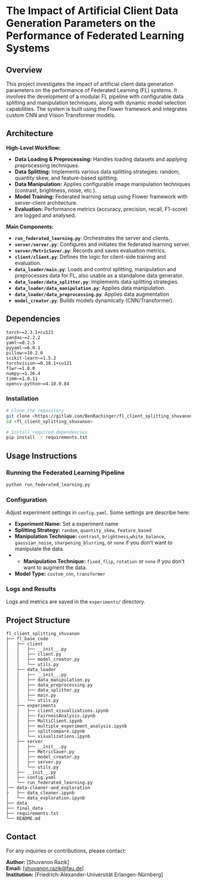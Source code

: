 # The Impact of Artificial Client Data Generation Parameters on the Performance of Federated Learning Systems


## Overview
This project investigates the impact of artificial client data generation parameters on the performance of Federated Learning (FL) systems. It involves the development of a modular FL pipeline with configurable data splitting and manipulation techniques, along with dynamic model selection capabilities. The system is built using the Flower framework and integrates custom CNN and Vision Transformer models.

## Architecture

**High-Level Workflow:**
- **Data Loading & Preprocessing:** Handles loading datasets and applying preprocessing techniques.
- **Data Splitting:** Implements various data splitting strategies: random, quantity skew, and feature-based splitting.
- **Data Manipulation:** Applies configurable image manipulation techniques (contrast, brightness, noise, etc.).
- **Model Training:** Federated learning setup using Flower framework with server-client architecture.
- **Evaluation:** Performance metrics (accuracy, precision, recall, F1-score) are logged and analysed.

**Main Components:**
- **`run_federated_learning.py`**: Orchestrates the server and clients.
- **`server/server.py`**: Configures and initiates the federated learning server.
- **`server/MetricSaver.py`**: Records and saves evaluation metrics.
- **`client/client.py`**: Defines the logic for client-side training and evaluation.
- **`data_loader/main.py`**: Loads and control splitting, manipulation and preprocesses data for FL, also usable as a standalone data generator.
- **`data_loader/data_splitter.py`**: Implements data splitting strategies.
- **`data_loader/data_manipulation.py`**: Applies data manipulation.
- **`data_loader/data_preprocessing.py`**: Applies data augmentation
- **`model_creator.py`**: Builds models dynamically (CNN/Transformer).

## Dependencies
```
torch~=2.3.1+cu121
pandas~=2.2.2
yaml~=0.2.5
pyyaml~=6.0.1
pillow~=10.2.0
scikit-learn~=1.5.2
torchvision~=0.18.1+cu121
flwr~=1.8.0
numpy~=1.26.4
timm~=1.0.11
opencv-python~=4.10.0.84
```

### Installation
```bash
# Clone the repository
git clone <https://gitlab.com/BenRachinger/fl_client_splitting_shuvanon.git>
cd <fl_client_splitting_shuvanon>

# Install required dependencies
pip install -r requirements.txt
```

## Usage Instructions

### Running the Federated Learning Pipeline
```bash
python run_federated_learning.py
```

### Configuration
Adjust experiment settings in `config.yaml`. Some settings are describe here:
- **Experiment Name:** Set a experiment name
- **Splitting Strategy:** `random`, `quantity_skew`, `feature_based`
- **Manipulation Technique:** `contrast`, `brightness`,`white_balance`, `gaussian_noise`, `sharpening_blurring`, or `none` if you don't want to manipulate the data.
- - **Manipulation Technique:** `fixed_flip`, `rotation` or `none` if you don't want to augment the data.
- **Model Type:** `custom_cnn`, `transformer`

### Logs and Results
Logs and metrics are saved in the `experiments/` directory.

## Project Structure
```
fl_client_splitting_shuvanon
├── fl_base_code
│   ├── client
│   │   ├── __init__.py
│   │   ├── client.py
│   │   ├── model_creator.py
│   │   └── utils.py
│   ├── data_loader
│   │   ├── __init__.py
│   │   ├── data_manipulation.py
│   │   ├── data_preprocessing.py
│   │   ├── data_splitter.py
│   │   ├── main.py
│   │   └── utils.py
│   ├── experiments
│   │   ├── client_visualizations.ipynb
│   │   ├── FairnessAnalysis.ipynb
│   │   ├── MultiClient.ipynb
│   │   ├── multiple_experiment_analysis.ipynb
│   │   ├── splitcompare.ipynb
│   │   └── visualizations.ipynb
│   ├── server
│   │   ├── __init__.py
│   │   ├── MetricSaver.py
│   │   ├── model_creator.py
│   │   ├── server.py
│   │   └── utils.py
│   ├── __init__.py
│   ├── config.yaml
│   └── run_federated_learning.py
│── data-cleaner-and_exploration
├   ├── data_cleaner.ipynb
│   └── data_exploration.ipynb
├── data
├── final_data
├── requirements.txt
└── README.md
```

## Contact
For any inquiries or contributions, please contact:

**Author:** [Shuvanon Razik]  
**Email:** [shuvanon.razik@fau.de]  
**Institution:** [Friedrich-Alexander-Universität Erlangen-Nürnberg]

